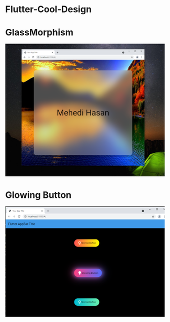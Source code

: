 # Flutter-Cool-Design
# GlassMorphism
![](images/glassmorphism.PNG)
# Glowing Button
![Glowing Button](images/glowingButton.png)
